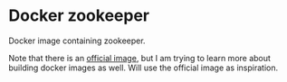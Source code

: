 # Docker zookeeper

Docker image containing zookeeper.

Note that there is an [official
image](https://hub.docker.com/_/zookeeper/), but I am trying to learn
more about building docker images as well.  Will use the official
image as inspiration.